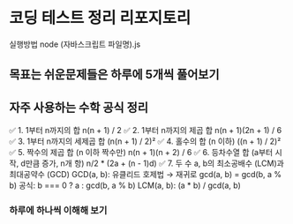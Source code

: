# 코딩 테스트 정리 리포지토리

실행방법 node (자바스크립트 파일명).js

## 목표는 쉬운문제들은 하루에 5개씩 풀어보기

## 자주 사용하는 수학 공식 정리

✅ 1. 1부터 n까지의 합
n(n + 1) / 2
✅ 2. 1부터 n까지의 제곱 합
n(n + 1)(2n + 1) / 6
✅ 3. 1부터 n까지의 세제곱 합
(n(n + 1) / 2)²
✅ 4. 홀수의 합 (n 이하)
((n + 1) / 2)²
✅ 5. 짝수의 제곱 합 (n 이하 짝수만)
n(n + 1)(n + 2) / 6
✅ 6. 등차수열 합 (a부터 시작, d만큼 증가, n개 항)
n/2 \* (2a + (n - 1)d)
✅ 7. 두 수 a, b의 최소공배수 (LCM)과 최대공약수 (GCD)
GCD(a, b): 유클리드 호제법 → 재귀로 gcd(a, b) = gcd(b, a % b)
공식: b === 0 ? a : gcd(b, a % b)
LCM(a, b): (a \* b) / gcd(a, b)

### 하루에 하나씩 이해해 보기
